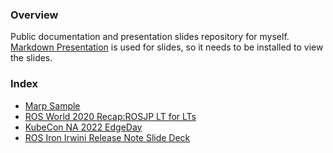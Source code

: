 ### Overview

Public documentation and presentation slides repository for myself. [Markdown Presentation](https://github.com/marp-team/marp) is used for slides, so it needs to be installed to view the slides.

### Index

- [Marp Sample](./marp_sample/basic.md)
- [ROS World 2020 Recap:ROSJP LT for LTs](./ROSWorld_2020/rosjp_40_recap_lt_for_lts.pdf)
- [KubeCon NA 2022 EdgeDay](./KubeCon_NA_2022_EdgeDay/KubeConNA2022EdgeDay.pdf)
- [ROS Iron Irwini Release Note Slide Deck](./ROS_Iron_Irwini_Release/ROS_Iron_Irwini.pdf)
